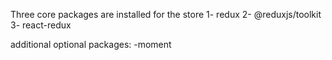 Three core packages are installed for the store
1- redux
2- @reduxjs/toolkit
3- react-redux

additional optional packages:
-moment
